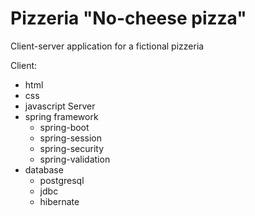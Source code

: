 # Pizzeria "No-cheese pizza"
Client-server application for a fictional pizzeria

Client: 
* html
* css
* javascript
Server  
* spring framework
   * spring-boot
   * spring-session
   * spring-security
   * spring-validation
* database
   * postgresql
   * jdbc
   * hibernate
